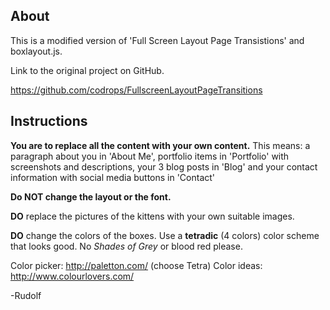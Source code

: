## About

This is a modified version of 'Full Screen Layout Page Transistions' and boxlayout.js.

Link to the original project on GitHub.

https://github.com/codrops/FullscreenLayoutPageTransitions

## Instructions

**You are to replace all the content with your own content.** This means: a paragraph about you in 'About Me', portfolio items in 'Portfolio' with screenshots and descriptions, your 3 blog posts in 'Blog' and your contact information with social media buttons in 'Contact'

**Do NOT change the layout or the font.**

**DO** replace the pictures of the kittens with your own suitable images.

**DO** change the colors of the boxes. Use a **tetradic** (4 colors) color scheme that looks good. No *Shades of Grey* or blood red please.

Color picker: http://paletton.com/ (choose Tetra)
Color ideas: http://www.colourlovers.com/

-Rudolf